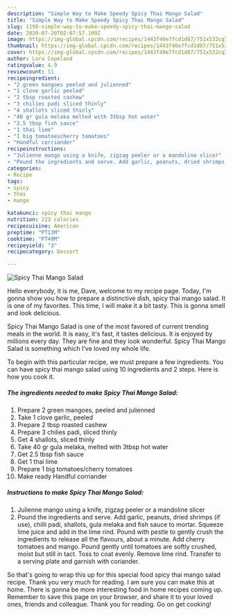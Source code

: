 ```yaml
---
description: "Simple Way to Make Speedy Spicy Thai Mango Salad"
title: "Simple Way to Make Speedy Spicy Thai Mango Salad"
slug: 1198-simple-way-to-make-speedy-spicy-thai-mango-salad
date: 2020-07-20T02:07:57.109Z
image: https://img-global.cpcdn.com/recipes/1443f40e7fcd1d87/751x532cq70/spicy-thai-mango-salad-recipe-main-photo.jpg
thumbnail: https://img-global.cpcdn.com/recipes/1443f40e7fcd1d87/751x532cq70/spicy-thai-mango-salad-recipe-main-photo.jpg
cover: https://img-global.cpcdn.com/recipes/1443f40e7fcd1d87/751x532cq70/spicy-thai-mango-salad-recipe-main-photo.jpg
author: Lora Copeland
ratingvalue: 4.9
reviewcount: 11
recipeingredient:
- "2 green mangoes peeled and julienned"
- "1 clove garlic peeled"
- "2 tbsp roasted cashew"
- "3 chilies padi sliced thinly"
- "4 shallots sliced thinly"
- "40 gr gula melaka melted with 3tbsp hot water"
- "2.5 tbsp fish sauce"
- "1 thai lime"
- "1 big tomatoescherry tomatoes"
- "Handful corriander"
recipeinstructions:
- "Julienne mango using a knife, zigzag peeler or a mandoline slicer"
- "Pound the ingredients and serve. Add garlic, peanuts, dried shrimps (if use), chilli padi, shallots, gula melaka and fish sauce to mortar. Squeeze lime juice and add in the lime rind. Pound with pestle to gently crush the ingredients to release all the flavours, about a minute. Add cherry tomatoes and mango. Pound gently until tomatoes are softly crushed, moist but still in tact. Toss to coat evenly. Remove lime rind. Transfer to a serving plate and garnish with coriander."
categories:
- Recipe
tags:
- spicy
- thai
- mango

katakunci: spicy thai mango 
nutrition: 223 calories
recipecuisine: American
preptime: "PT13M"
cooktime: "PT49M"
recipeyield: "3"
recipecategory: Dessert

---
```



![Spicy Thai Mango Salad](https://img-global.cpcdn.com/recipes/1443f40e7fcd1d87/751x532cq70/spicy-thai-mango-salad-recipe-main-photo.jpg)

Hello everybody, it is me, Dave, welcome to my recipe page. Today, I'm gonna show you how to prepare a distinctive dish, spicy thai mango salad. It is one of my favorites. This time, I will make it a bit tasty. This is gonna smell and look delicious.

Spicy Thai Mango Salad is one of the most favored of current trending meals in the world. It is easy, it's fast, it tastes delicious. It is enjoyed by millions every day. They are fine and they look wonderful. Spicy Thai Mango Salad is something which I've loved my whole life.




To begin with this particular recipe, we must prepare a few ingredients. You can have spicy thai mango salad using 10 ingredients and 2 steps. Here is how you cook it.

<!--inarticleads1-->

##### The ingredients needed to make Spicy Thai Mango Salad:

1. Prepare 2 green mangoes, peeled and julienned
1. Take 1 clove garlic, peeled
1. Prepare 2 tbsp roasted cashew
1. Prepare 3 chilies padi, sliced thinly
1. Get 4 shallots, sliced thinly
1. Take 40 gr gula melaka, melted with 3tbsp hot water
1. Get 2.5 tbsp fish sauce
1. Get 1 thai lime
1. Prepare 1 big tomatoes/cherry tomatoes
1. Make ready Handful corriander




<!--inarticleads2-->

##### Instructions to make Spicy Thai Mango Salad:

1. Julienne mango using a knife, zigzag peeler or a mandoline slicer
1. Pound the ingredients and serve. Add garlic, peanuts, dried shrimps (if use), chilli padi, shallots, gula melaka and fish sauce to mortar. Squeeze lime juice and add in the lime rind. Pound with pestle to gently crush the ingredients to release all the flavours, about a minute. Add cherry tomatoes and mango. Pound gently until tomatoes are softly crushed, moist but still in tact. Toss to coat evenly. Remove lime rind. Transfer to a serving plate and garnish with coriander.




So that's going to wrap this up for this special food spicy thai mango salad recipe. Thank you very much for reading. I am sure you can make this at home. There is gonna be more interesting food in home recipes coming up. Remember to save this page on your browser, and share it to your loved ones, friends and colleague. Thank you for reading. Go on get cooking!
